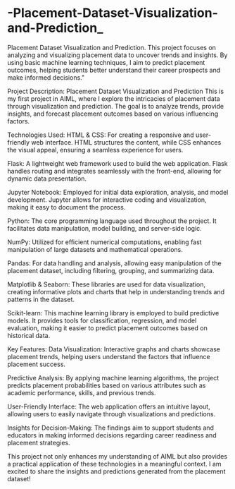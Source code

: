 # -Placement-Dataset-Visualization-and-Prediction_
Placement Dataset Visualization and Prediction. This project focuses on analyzing and visualizing placement data to uncover trends and insights. By using basic machine learning techniques, I aim to predict placement outcomes, helping students better understand their career prospects and make informed decisions."


Project Description: Placement Dataset Visualization and Prediction
This is my first project in AIML, where I explore the intricacies of placement data through visualization and prediction. The goal is to analyze trends, provide insights, and forecast placement outcomes based on various influencing factors.

Technologies Used:
HTML & CSS: For creating a responsive and user-friendly web interface. HTML structures the content, while CSS enhances the visual appeal, ensuring a seamless experience for users.

Flask: A lightweight web framework used to build the web application. Flask handles routing and integrates seamlessly with the front-end, allowing for dynamic data presentation.

Jupyter Notebook: Employed for initial data exploration, analysis, and model development. Jupyter allows for interactive coding and visualization, making it easy to document the process.

Python: The core programming language used throughout the project. It facilitates data manipulation, model building, and server-side logic.

NumPy: Utilized for efficient numerical computations, enabling fast manipulation of large datasets and mathematical operations.

Pandas: For data handling and analysis, allowing easy manipulation of the placement dataset, including filtering, grouping, and summarizing data.

Matplotlib & Seaborn: These libraries are used for data visualization, creating informative plots and charts that help in understanding trends and patterns in the dataset.

Scikit-learn: This machine learning library is employed to build predictive models. It provides tools for classification, regression, and model evaluation, making it easier to predict placement outcomes based on historical data.

Key Features:
Data Visualization: Interactive graphs and charts showcase placement trends, helping users understand the factors that influence placement success.

Predictive Analysis: By applying machine learning algorithms, the project predicts placement probabilities based on various attributes such as academic performance, skills, and previous trends.

User-Friendly Interface: The web application offers an intuitive layout, allowing users to easily navigate through visualizations and predictions.

Insights for Decision-Making: The findings aim to support students and educators in making informed decisions regarding career readiness and placement strategies.

This project not only enhances my understanding of AIML but also provides a practical application of these technologies in a meaningful context. I am excited to share the insights and predictions generated from the placement dataset!



